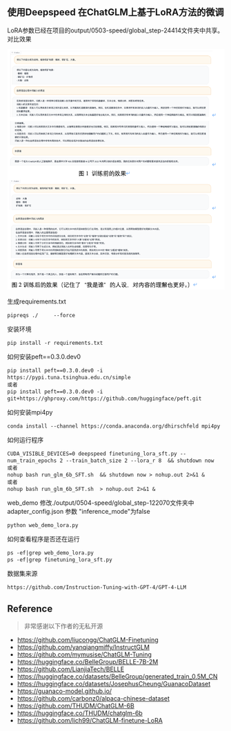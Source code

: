## 使用Deepspeed 在ChatGLM上基于LoRA方法的微调

LoRA参数已经在项目的output/0503-speed/global_step-24414文件夹中共享。
对比效果

![image](https://github.com/xiaoyichao/ChatGLM-Deepspeed-LoRA/blob/master/images/%E5%AF%B9%E6%AF%94.png)


生成requirements.txt

    pipreqs ./     --force

安装环境

    pip install -r requirements.txt

如何安装peft==0.3.0.dev0

    pip install peft==0.3.0.dev0 -i https://pypi.tuna.tsinghua.edu.cn/simple
    或者
    pip install peft==0.3.0.dev0 -i git+https://ghproxy.com/https://github.com/huggingface/peft.git

如何安装mpi4py

    conda install --channel https://conda.anaconda.org/dhirschfeld mpi4py

如何运行程序

    CUDA_VISIBLE_DEVICES=0 deepspeed finetuning_lora_sft.py --num_train_epochs 2 --train_batch_size 2 --lora_r 8  && shutdown now
    或者 
    nohup bash run_glm_6b_SFT.sh  && shutdown now > nohup.out 2>&1 &
    或者
    nohup bash run_glm_6b_SFT.sh  > nohup.out 2>&1 &

web_demo
    修改./output/0504-speed/global_step-122070文件夹中adapter_config.json
    参数 "inference_mode"为false
    
    python web_demo_lora.py

如何查看程序是否还在运行

    ps -ef|grep web_demo_lora.py
    ps -ef|grep finetuning_lora_sft.py

数据集来源

    https://github.com/Instruction-Tuning-with-GPT-4/GPT-4-LLM

## Reference

> 非常感谢以下作者的无私开源

- https://github.com/liucongg/ChatGLM-Finetuning
- https://github.com/yanqiangmiffy/InstructGLM
- https://github.com/mymusise/ChatGLM-Tuning
- https://huggingface.co/BelleGroup/BELLE-7B-2M
- https://github.com/LianjiaTech/BELLE
- https://huggingface.co/datasets/BelleGroup/generated_train_0.5M_CN
- https://huggingface.co/datasets/JosephusCheung/GuanacoDataset
- https://guanaco-model.github.io/
- https://github.com/carbonz0/alpaca-chinese-dataset
- https://github.com/THUDM/ChatGLM-6B
- https://huggingface.co/THUDM/chatglm-6b
- https://github.com/lich99/ChatGLM-finetune-LoRA


